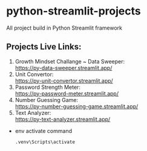 # python-streamlit-projects
All project build in Python Streamlit framework

## Projects Live Links:
1. Growth Mindset Challange ~ Data Sweeper:    
    https://py-data-sweeper.streamlit.app/
1. Unit Convertor:  
    https://py-unit-convertor.streamlit.app/
2. Password Strength Meter:    
    https://py-password-meter.streamlit.app/
3. Number Guessing Game:       
    https://py-number-guessing-game.streamlit.app/
4. Text Analyzer:    
    https://py-text-analyzer.streamlit.app/

- env activate command
    ```
    .venv\Scripts\activate
    ```

